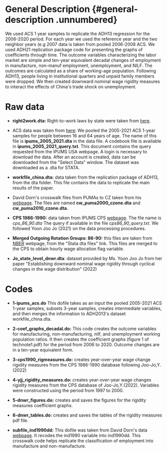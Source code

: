 # General Description {#general-description .unnumbered}

We used ACS 1 year samples to replicate the ADH13 regression for the 2006-2020 period. For each year we used the reference year and the two neighbor years (e.g 2007 data is taken from pooled 2006-2008 ACS. We used ADH21 replication package code for presenting the graphs of coefficients through time. The outcome variables characterizing the labor market are simple and ten-year equivalent decadal changes of employment in manufacture, non-manuf employment, unemployment, and NILF. The outcomes are calculated as a share of working-age population. Following ADH13, people living in institutional quarters and unpaid family members were dropped. We then created downward nominal wage rigidity measures to interact the effects of China's trade shock on unemployment.

# Raw data

-   **right2work.dta:** Right-to-work laws by state were taken from [here](https://nrtwc.org/facts/state-right-to-work-timeline-2016/).

-   ACS data was taken from [here](https://usa.ipums.org/usa): We pooled the 2005-2021 ACS 1-year samples for people between 16 and 64 years of age. The name of this file is **ipums_2005_2021.dta** in the data file. A codebook file is available in **ipums_2005_2021_query.txt**. This document contains the query requested from the IPUMS USA webpage. A login is necessary to download the data. After an account is created, data can be downloaded from the "Select Data" window. The dataset was downloaded as a .dta for STATA.

-   **workfile_china.dta:** data taken from the replication package of ADH13, from the dta folder. This file contains the data to replicate the main results of the paper.

-   David Dorn's crosswalk files from PUMAs to CZ taken from his [webpage](https://www.ddorn.net/). The files are named **cw_puma2000_czone.dta** and **cw_puma2010_czone.dta.**

-   **CPS 1986-1990:** data taken from IPUMS CPS [webpage](https://cps.ipums.org/cps/). The file name is *cps_86_90.dta* The query if available in the file *cps86_90_query.txt*. We followed Yoon Joo Jo (2021) on the data processing procedures.

-   **Merged Outgoing Rotation Groups: 86-90:** this files are taken from [NBER](https://www.nber.org/research/data/current-population-survey-cps-merged-outgoing-rotation-group-earnings-data) webpage, from the "Stata dta files" link. This files are merged to the CPS to obtain hourly wage allocation flag variable.

-   **Jo_state_level_dnwr.dta**: dataset provided by Ms. Yoon Joo Jo from her paper "Establishing downward nominal wage rigidity through cyclical changes in the wage distribution" (2022)

# Codes

-   **1-ipums_acs.do** This dofile takes as an input the pooled 2005-2021 ACS 1-year samples, subsets 3-year samples, creates intermediate variables, and then merges the information to ADH2013's dataset workfile_china.dta.

-   **2-coef_graphs_decadal.do:** This code creates the outcome variables for manufacturing, non-manufacturing, nilf, and unemployment working population ratios. It then creates the coefficient graphs (figure 1 of technote1.pdf) for the period from 2006 to 2020. Outcome changes are in a ten-year equivalent form.

-   **3-cps1990_rigmeasures.do:** creates year-over-year wage change rigidity measures from the CPS 1986-1990 database following Joo-Jo,Y.(2022)

-   **4-yjj_rigidity_measures.do:** creates year-over-year wage changes rigidity measures from the CPS database of Joo-Jo,Y.(2022). Variables were constructed using the period from 1997 to 2000.

-   **5-dnwr_figures.do:** creates and saves the figures for the rigidity measures coefficient graphs.

-   **6-dnwr_tables.do:** creates and saves the tables of the rigidity measures pdf file.

-   **subfile_ind1990dd:** This dofile was taken from David Dorn's data [webpage](https://www.ddorn.net/data.htm). It recodes the ind1990 variable into ind1990dd. This crosswalk code helps replicate the classification of employment into manufacture and non-manufacture.
